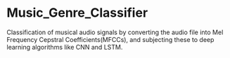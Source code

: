 # Music_Genre_Classifier
Classification of musical audio signals by converting the audio file into Mel Frequency Cepstral Coefficients(MFCCs), and subjecting these to deep learning algorithms like CNN and LSTM.
